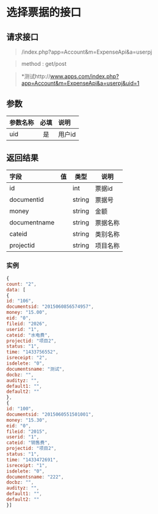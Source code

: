 # 选择票据的接口
## 请求接口 

> /index.php?app=Account&m=ExpenseApi&a=userpj

>  method : get/post

> *测试http://www.apps.com/index.php?app=Account&m=ExpenseApi&a=userpj&uid=1
## 参数

| 参数名称      |    必填 | 说明  |
| :-------- | :--------:| :-- |
|uid| 是| 用户id |

## 返回结果
|字段 |  值| 类型 | 说明|
|:----|----|----|-----|
|id| |int|票据id|
|documentid||string|票据号|
|money ||string|金额|
|documentname|  |string|票据名称|
|cateid|  |string|类别名称|
|projectid|  |string|项目名称|


### 实例

``` javascript
{
count: "2",
data: [
{
id: "106",
documentsid: "2015060856574957",
money: "15.00",
eid: "0",
fileid: "2026",
userid: "1",
cateid: "水电费",
projectid: "项目2",
status: "1",
time: "1433756552",
isreceipt: "2",
isdelete: "0",
documentsname: "测试",
docbz: "",
audityz: "",
default1: "",
default2: ""
},
{
id: "100",
documentsid: "2015060551501001",
money: "15.30",
eid: "0",
fileid: "2015",
userid: "1",
cateid: "销售费",
projectid: "项目2",
status: "1",
time: "1433472691",
isreceipt: "1",
isdelete: "0",
documentsname: "222",
docbz: "",
audityz: "",
default1: "",
default2: ""
}]